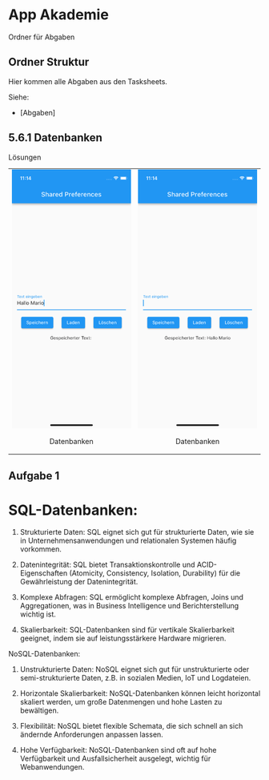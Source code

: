 # App Akademie

Ordner für Abgaben

## Ordner Struktur

Hier kommen alle Abgaben aus den Tasksheets.

Siehe:

- [Abgaben]
<!-- - [Neuer Ordner](link zum ordner) -->

## 5.6.1 Datenbanken

Lösungen

<table>
  <tr>
    <td style="text-align: center;">
      <img src="lib/task_solutions/5_6_1_Datenbanken/Simulator Screenshot - iPhone 13 mini - 2023-09-18 at 11.14.08.png" alt="Bild 1">
      <p>Datenbanken</p>
    </td>
    <td style="text-align: center;">
      <img src="lib/task_solutions/5_6_1_Datenbanken/Simulator Screenshot - iPhone 13 mini - 2023-09-18 at 11.14.16.png" alt="Bild 2">
      <p>Datenbanken</p>
    </td>
  </tr>
  </table>

## Aufgabe 1

# SQL-Datenbanken:

1. Strukturierte Daten: SQL eignet sich gut für strukturierte Daten, wie sie in Unternehmensanwendungen und relationalen Systemen häufig vorkommen.

2. Datenintegrität: SQL bietet Transaktionskontrolle und ACID-Eigenschaften (Atomicity, Consistency, Isolation, Durability) für die Gewährleistung der Datenintegrität.

3. Komplexe Abfragen: SQL ermöglicht komplexe Abfragen, Joins und Aggregationen, was in Business Intelligence und Berichterstellung wichtig ist.

4. Skalierbarkeit: SQL-Datenbanken sind für vertikale Skalierbarkeit geeignet, indem sie auf leistungsstärkere Hardware migrieren.

NoSQL-Datenbanken:

1. Unstrukturierte Daten: NoSQL eignet sich gut für unstrukturierte oder semi-strukturierte Daten, z.B. in sozialen Medien, IoT und Logdateien.

2. Horizontale Skalierbarkeit: NoSQL-Datenbanken können leicht horizontal skaliert werden, um große Datenmengen und hohe Lasten zu bewältigen.

3. Flexibilität: NoSQL bietet flexible Schemata, die sich schnell an sich ändernde Anforderungen anpassen lassen.

4. Hohe Verfügbarkeit: NoSQL-Datenbanken sind oft auf hohe Verfügbarkeit und Ausfallsicherheit ausgelegt, wichtig für Webanwendungen.
